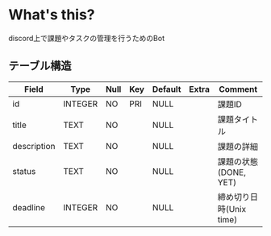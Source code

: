 # What's this?
discord上で課題やタスクの管理を行うためのBot

## テーブル構造
| Field       | Type    | Null | Key | Default | Extra | Comment           |
|-------------|---------|------|-----|---------|-------|-------------------|
| id          | INTEGER | NO   | PRI | NULL    |       | 課題ID              |
| title       | TEXT    | NO   |     | NULL    |       | 課題タイトル            |
| description | TEXT    | NO   |     | NULL    |       | 課題の詳細             |
| status      | TEXT    | NO   |     | NULL    |       | 課題の状態(DONE, YET)  |
| deadline    | INTEGER | NO   |     | NULL    |       | 締め切り日時(Unix time) |